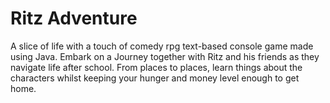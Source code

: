 # Ritz Adventure

A slice of life with a touch of comedy rpg text-based console game made using Java. Embark on a Journey together with Ritz and his friends as they navigate life after school. From places to places, learn things about the characters whilst keeping your hunger and money level enough to get home.
